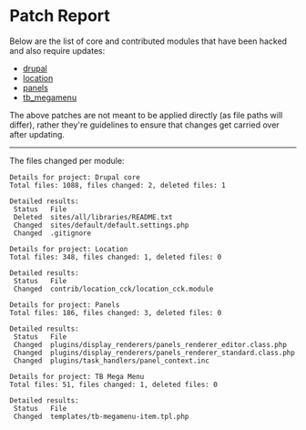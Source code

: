 # Patch Report

Below are the list of core and contributed modules that have been hacked and also require updates:

* [drupal](drupal_patch.md)
* [location](location_patch.md)
* [panels](panels_patch.md)
* [tb_megamenu](tb_mega_menu_patch.md)
 
The above patches are not meant to be applied directly (as file paths will differ), rather they're guidelines to ensure that changes get carried over after updating.

---

The files changed per module:

```
Details for project: Drupal core
Total files: 1088, files changed: 2, deleted files: 1

Detailed results:
 Status   File
 Deleted  sites/all/libraries/README.txt
 Changed  sites/default/default.settings.php
 Changed  .gitignore
```
```
Details for project: Location
Total files: 348, files changed: 1, deleted files: 0

Detailed results:
 Status   File
 Changed  contrib/location_cck/location_cck.module
```
```
Details for project: Panels
Total files: 186, files changed: 3, deleted files: 0

Detailed results:
 Status   File
 Changed  plugins/display_renderers/panels_renderer_editor.class.php
 Changed  plugins/display_renderers/panels_renderer_standard.class.php
 Changed  plugins/task_handlers/panel_context.inc
```
```
Details for project: TB Mega Menu
Total files: 51, files changed: 1, deleted files: 0

Detailed results:
 Status   File
 Changed  templates/tb-megamenu-item.tpl.php
```
